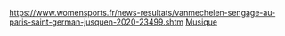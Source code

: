 https://www.womensports.fr/news-resultats/vanmechelen-sengage-au-paris-saint-german-jusquen-2020-23499.shtm
[Musique](https://www.youtube.com/watch?v=XnAK78RyKpc)
